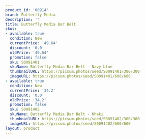 ```yaml
---
product_id: '00914'
brand: Butterfly Media
description: ''
title: Butterfly Media Bar Belt
skus:
- available: true
  condition: New
  currentPrice: '49.64'
  discount: '0.0'
  oldPrice: '49.64'
  promotion: false
  sku: S0091401
  skuName: Butterfly Media Bar Belt - Navy blue
  thumbnailURL: https://picsum.photos/seed/S0091401/300/300
  imageURL: https://picsum.photos/seed/S0091401/600/600
- available: true
  condition: New
  currentPrice: '34.2'
  discount: '0.0'
  oldPrice: '34.2'
  promotion: false
  sku: S0091402
  skuName: Butterfly Media Bar Belt - Khaki
  thumbnailURL: https://picsum.photos/seed/S0091402/300/300
  imageURL: https://picsum.photos/seed/S0091402/600/600
layout: product
---
```

